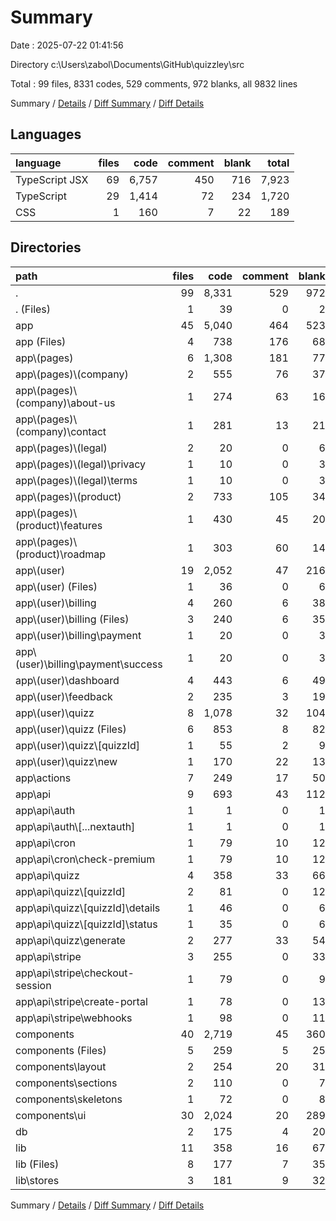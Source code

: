 # Summary

Date : 2025-07-22 01:41:56

Directory c:\\Users\\zabol\\Documents\\GitHub\\quizzley\\src

Total : 99 files,  8331 codes, 529 comments, 972 blanks, all 9832 lines

Summary / [Details](details.md) / [Diff Summary](diff.md) / [Diff Details](diff-details.md)

## Languages
| language | files | code | comment | blank | total |
| :--- | ---: | ---: | ---: | ---: | ---: |
| TypeScript JSX | 69 | 6,757 | 450 | 716 | 7,923 |
| TypeScript | 29 | 1,414 | 72 | 234 | 1,720 |
| CSS | 1 | 160 | 7 | 22 | 189 |

## Directories
| path | files | code | comment | blank | total |
| :--- | ---: | ---: | ---: | ---: | ---: |
| . | 99 | 8,331 | 529 | 972 | 9,832 |
| . (Files) | 1 | 39 | 0 | 2 | 41 |
| app | 45 | 5,040 | 464 | 523 | 6,027 |
| app (Files) | 4 | 738 | 176 | 68 | 982 |
| app\\(pages) | 6 | 1,308 | 181 | 77 | 1,566 |
| app\\(pages)\\(company) | 2 | 555 | 76 | 37 | 668 |
| app\\(pages)\\(company)\\about-us | 1 | 274 | 63 | 16 | 353 |
| app\\(pages)\\(company)\\contact | 1 | 281 | 13 | 21 | 315 |
| app\\(pages)\\(legal) | 2 | 20 | 0 | 6 | 26 |
| app\\(pages)\\(legal)\\privacy | 1 | 10 | 0 | 3 | 13 |
| app\\(pages)\\(legal)\\terms | 1 | 10 | 0 | 3 | 13 |
| app\\(pages)\\(product) | 2 | 733 | 105 | 34 | 872 |
| app\\(pages)\\(product)\\features | 1 | 430 | 45 | 20 | 495 |
| app\\(pages)\\(product)\\roadmap | 1 | 303 | 60 | 14 | 377 |
| app\\(user) | 19 | 2,052 | 47 | 216 | 2,315 |
| app\\(user) (Files) | 1 | 36 | 0 | 6 | 42 |
| app\\(user)\\billing | 4 | 260 | 6 | 38 | 304 |
| app\\(user)\\billing (Files) | 3 | 240 | 6 | 35 | 281 |
| app\\(user)\\billing\\payment | 1 | 20 | 0 | 3 | 23 |
| app\\(user)\\billing\\payment\\success | 1 | 20 | 0 | 3 | 23 |
| app\\(user)\\dashboard | 4 | 443 | 6 | 49 | 498 |
| app\\(user)\\feedback | 2 | 235 | 3 | 19 | 257 |
| app\\(user)\\quizz | 8 | 1,078 | 32 | 104 | 1,214 |
| app\\(user)\\quizz (Files) | 6 | 853 | 8 | 82 | 943 |
| app\\(user)\\quizz\\[quizzId] | 1 | 55 | 2 | 9 | 66 |
| app\\(user)\\quizz\\new | 1 | 170 | 22 | 13 | 205 |
| app\\actions | 7 | 249 | 17 | 50 | 316 |
| app\\api | 9 | 693 | 43 | 112 | 848 |
| app\\api\\auth | 1 | 1 | 0 | 1 | 2 |
| app\\api\\auth\\[...nextauth] | 1 | 1 | 0 | 1 | 2 |
| app\\api\\cron | 1 | 79 | 10 | 12 | 101 |
| app\\api\\cron\\check-premium | 1 | 79 | 10 | 12 | 101 |
| app\\api\\quizz | 4 | 358 | 33 | 66 | 457 |
| app\\api\\quizz\\[quizzId] | 2 | 81 | 0 | 12 | 93 |
| app\\api\\quizz\\[quizzId]\\details | 1 | 46 | 0 | 6 | 52 |
| app\\api\\quizz\\[quizzId]\\status | 1 | 35 | 0 | 6 | 41 |
| app\\api\\quizz\\generate | 2 | 277 | 33 | 54 | 364 |
| app\\api\\stripe | 3 | 255 | 0 | 33 | 288 |
| app\\api\\stripe\\checkout-session | 1 | 79 | 0 | 9 | 88 |
| app\\api\\stripe\\create-portal | 1 | 78 | 0 | 13 | 91 |
| app\\api\\stripe\\webhooks | 1 | 98 | 0 | 11 | 109 |
| components | 40 | 2,719 | 45 | 360 | 3,124 |
| components (Files) | 5 | 259 | 5 | 25 | 289 |
| components\\layout | 2 | 254 | 20 | 31 | 305 |
| components\\sections | 2 | 110 | 0 | 7 | 117 |
| components\\skeletons | 1 | 72 | 0 | 8 | 80 |
| components\\ui | 30 | 2,024 | 20 | 289 | 2,333 |
| db | 2 | 175 | 4 | 20 | 199 |
| lib | 11 | 358 | 16 | 67 | 441 |
| lib (Files) | 8 | 177 | 7 | 35 | 219 |
| lib\\stores | 3 | 181 | 9 | 32 | 222 |

Summary / [Details](details.md) / [Diff Summary](diff.md) / [Diff Details](diff-details.md)